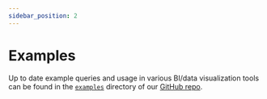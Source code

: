 ```yaml
---
sidebar_position: 2
---
```


# Examples

Up to date example queries and usage in various BI/data visualization tools can be found in the [`examples`](https://github.com/mergestat/mergestat/tree/main/examples) directory of our [GitHub repo](https://github.com/mergestat/mergestat/).
